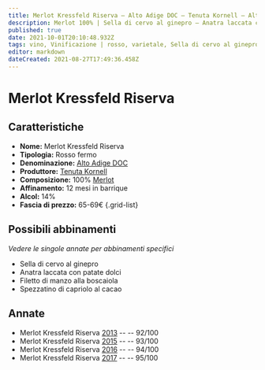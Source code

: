 ```yaml
---
title: Merlot Kressfeld Riserva – Alto Adige DOC – Tenuta Kornell – Alto Adige (IT) – 65-69€ – 5★
description: Merlot 100% | Sella di cervo al ginepro – Anatra laccata con patate dolci – Filetto di manzo alla boscaiola – Spezzatino di capriolo al cacao
published: true
date: 2021-10-01T20:10:48.932Z
tags: vino, Vinificazione | rosso, varietale, Sella di cervo al ginepro, Alimento | anatra, Aromatizzazione | laccata, Aromatizzazione | con patate dolci, Filetto di manzo alla boscaiola, Merlot, Regione | Alto-Adige (IT), Valutazioni | 5 stelle, Prezzi | 65-69€, Spezzatino di capriolo al cacao
editor: markdown
dateCreated: 2021-08-27T17:49:36.458Z
---
```


# Merlot Kressfeld Riserva

## Caratteristiche
- **Nome:** Merlot Kressfeld Riserva
- **Tipologia:** Rosso fermo 
- **Denominazione:** [Alto Adige DOC](/denominazioni/Italia/Alto-Adige/DOC/Alto-Adige)
- **Produttore:** [Tenuta Kornell](/produttori/Italia/Alto-Adite/Tenuta-Kornell) 
- **Composizione:** 100% [Merlot](/vitigni/Francia/bacca-nera/merlot)
- **Affinamento:** 12 mesi in barrique
- **Alcol:** 14%
- **Fascia di prezzo:** 65-69€
{.grid-list}



## Possibili abbinamenti
*Vedere le singole annate per abbinamenti specifici*

- Sella di cervo al ginepro 
- Anatra laccata con patate dolci
- Filetto di manzo alla boscaiola
- Spezzatino di capriolo al cacao

## Annate
- Merlot Kressfeld Riserva [2013](vini/italia/Alto-Adige/Tenuta-Kornell/Merlot-Kressfeld-Riserva/2013) -- <span class="star-5"></span> -- 92/100
- Merlot Kressfeld Riserva [2015](vini/italia/Alto-Adige/Tenuta-Kornell/Merlot-Kressfeld-Riserva/2015) -- <span class="star-5"></span> -- 93/100
- Merlot Kressfeld Riserva [2016](vini/italia/Alto-Adige/Tenuta-Kornell/Merlot-Kressfeld-Riserva/2016) -- <span class="star-5"></span> -- 94/100
- Merlot Kressfeld Riserva [2017](vini/italia/Alto-Adige/Tenuta-Kornell/Merlot-Kressfeld-Riserva/2017) -- <span class="star-5"></span> -- 95/100